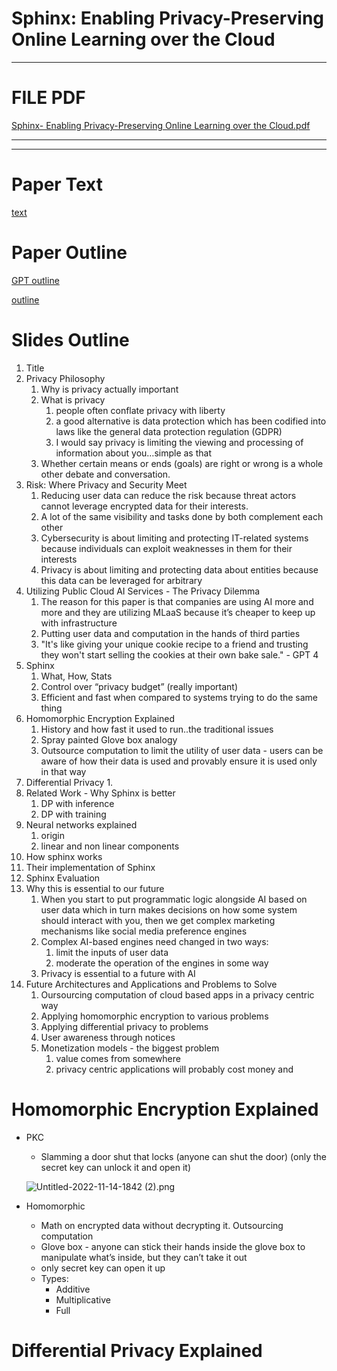 # Sphinx: Enabling Privacy-Preserving Online Learning over the Cloud

---

# FILE PDF

[Sphinx- Enabling Privacy-Preserving Online Learning over the Cloud.pdf](Sphinx%20Enabling%20Privacy-Preserving%20Online%20Learning/Sphinx-_Enabling_Privacy-Preserving.pdf)

---

---

# Paper Text

[text](Sphinx%20Enabling%20Privacy-Preserving%20Online%20Learning/text.md)

# Paper Outline

[GPT outline](Sphinx%20Enabling%20Privacy-Preserving%20Online%20Learning/GPT%20outline.md)

[outline](Sphinx%20Enabling%20Privacy-Preserving%20Online%20Learning/outline.md)

# Slides Outline

1. Title
2. Privacy Philosophy
    1. Why is privacy actually important
    2. What is privacy
        1. people often conflate privacy with liberty
        2. a good alternative is data protection which has been codified into laws like the general data protection regulation (GDPR)
        3. I would say privacy is limiting the viewing and processing of information about you…simple as that
    3. Whether certain means or ends (goals) are right or wrong is a whole other debate and conversation. 
3. Risk: Where Privacy and Security Meet
    1. Reducing user data can reduce the risk because threat actors cannot leverage encrypted data for their interests.
    2. A lot of the same visibility and tasks done by both complement each other
    3. Cybersecurity is about limiting and protecting IT-related systems because individuals can exploit weaknesses in them for their interests
    4. Privacy is about limiting and protecting data about entities because this data can be leveraged for arbitrary
4. Utilizing Public Cloud AI Services - The Privacy Dilemma
    1. The reason for this paper is that companies are using AI more and more and they are utilizing MLaaS because it’s cheaper to keep up with infrastructure
    2. Putting user data and computation in the hands of third parties
    3. "It's like giving your unique cookie recipe to a friend and trusting they won't start selling the cookies at their own bake sale." - GPT 4
5. Sphinx 
    1. What, How, Stats
    2. Control over “privacy budget” (really important)
    3. Efficient and fast when compared to systems trying to do the same thing
6. Homomorphic Encryption Explained
    1. History and how fast it used to run..the traditional issues
    2. Spray painted Glove box analogy
    3. Outsource computation to limit the utility of user data - users can be aware of how their data is used and provably ensure it is used only in that way
7. Differential Privacy
    1. 
8.  Related Work - Why Sphinx is better
    1. DP with inference
    2. DP with training
9. Neural networks explained
    1. origin
    2. linear and non linear components
10. How sphinx works
11. Their implementation of Sphinx
12. Sphinx Evaluation
13. Why this is essential to our future
    1. When you start to put programmatic logic alongside AI based on user data which in turn makes decisions on how some system should interact with you, then we get complex marketing mechanisms like social media preference engines
    2. Complex AI-based engines need changed in two ways:
        1. limit the inputs of user data
        2. moderate the operation of the engines in some way
    3. Privacy is essential to a future with AI
14. Future Architectures and Applications and Problems to Solve
    1. Oursourcing computation of cloud based apps in a privacy centric way
    2. Applying homomorphic encryption to various problems
    3. Applying differential privacy to problems
    4. User awareness through notices
    5. Monetization models - the biggest problem
        1. value comes from somewhere
        2. privacy centric applications will probably cost money and 

# Homomorphic Encryption Explained

- PKC
    - Slamming a door shut that locks (anyone can shut the door) (only the secret key can unlock it and open it)
    
    ![Untitled-2022-11-14-1842 (2).png](../NetSec%20-%20CIT%2055510/Hashing,%20Number%20Theory,%20Public%20Key%20Crypto%2012171b07eb714e939694493938dd6f07/Untitled-2022-11-14-1842_(2).png)
    
- Homomorphic
    - Math on encrypted data without decrypting it.  Outsourcing computation
    - Glove box - anyone can stick their hands inside the glove box to manipulate what’s inside, but they can’t take it out
    - only secret key can open it up
    - Types:
        - Additive
        - Multiplicative
        - Full

# Differential Privacy Explained